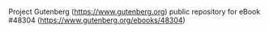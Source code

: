 Project Gutenberg (https://www.gutenberg.org) public repository for eBook #48304 (https://www.gutenberg.org/ebooks/48304)
